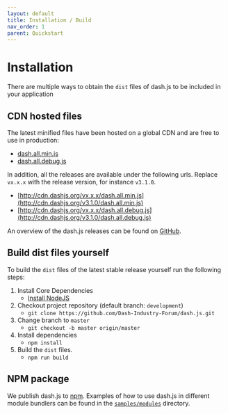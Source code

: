 ```yaml
---
layout: default
title: Installation / Build
nav_order: 1
parent: Quickstart
---
```


# Installation

There are multiple ways to obtain the `dist` files of dash.js to be included in your application

## CDN hosted files

The latest minified files have been hosted on a global CDN and are free to use in production:

- [dash.all.min.js](http://cdn.dashjs.org/latest/dash.all.min.js)
- [dash.all.debug.js](http://cdn.dashjs.org/latest/dash.all.debug.js)

In addition, all the releases are available under the following urls. Replace `vx.x.x` with the release version, for
instance `v3.1.0`.

- [http://cdn.dashjs.org/vx.x.x/dash.all.min.js](http://cdn.dashjs.org/v3.1.0/dash.all.min.js)
- [http://cdn.dashjs.org/vx.x.x/dash.all.debug.js](http://cdn.dashjs.org/v3.1.0/dash.all.debug.js)

An overview of the dash.js releases can be found on [GitHub](https://github.com/Dash-Industry-Forum/dash.js/releases).

## Build dist files yourself

To build the `dist` files of the latest stable release yourself run the following steps:

1. Install Core Dependencies
    * [Install NodeJS](http://nodejs.org/)
2. Checkout project repository (default branch: `development`)
    * ```git clone https://github.com/Dash-Industry-Forum/dash.js.git```
3. Change branch to `master`
    * ```git checkout -b master origin/master```
4. Install dependencies
    * ```npm install```
5. Build the `dist` files.
    * ```npm run build```

## NPM package

We publish dash.js to [npm](https://www.npmjs.com/package/dashjs). Examples of how to use dash.js in different module
bundlers can be found in
the [`samples/modules`](https://github.com/Dash-Industry-Forum/dash.js/tree/development/samples/modules) directory.
